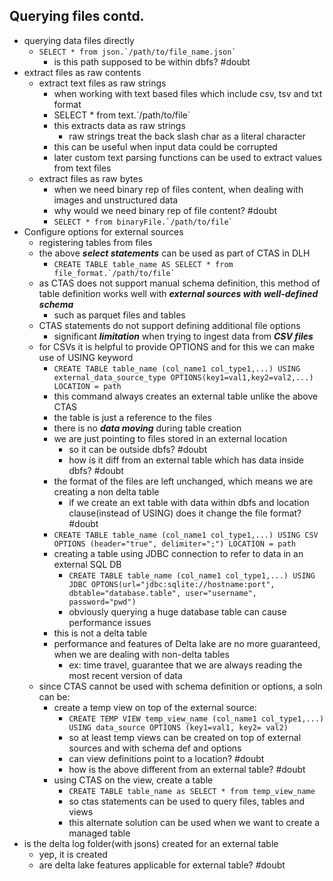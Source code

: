 ## Querying files contd.
- querying data files directly
	- ```SELECT * from json.`/path/to/file_name.json` ```
		- is this path supposed to be within dbfs? #doubt
- extract files as raw contents
	- extract text files as raw strings
		- when working with text based files which include csv, tsv and txt format
		- SELECT * from text.\`/path/to/file\`
		- this extracts data as raw strings
			- raw strings treat the back slash char as a literal character
		- this can be useful when input data could be corrupted
		- later custom text parsing functions can be used to extract values from text files
	- extract files as raw bytes
		- when we need binary rep of files content, when dealing with images and unstructured data
		- why would we need binary rep of file content?  #doubt
		- ```SELECT * from binaryFile.`/path/to/file` ```
- Configure options for external sources
	- registering tables from files
	- the above ***select statements*** can be used as part of CTAS in DLH
		- ```CREATE TABLE table_name AS SELECT * from file_format.`/path/to/file` ```
	- as CTAS does not support manual schema definition, this method of table definition works well with ***external sources with well-defined schema***
		- such as parquet files and tables
	- CTAS statements do not support defining additional file options
		- significant ***limitation*** when trying to ingest data from ***CSV files***
	- for CSVs it is helpful to provide OPTIONS and for this we can make use of USING keyword
		- ```CREATE TABLE table_name (col_name1 col_type1,...) USING external_data_source_type OPTIONS(key1=val1,key2=val2,...) LOCATION = path```
		- this command always creates an external table unlike the above CTAS
		- the table is just a reference to the files
		- there is no ***data moving*** during table creation
		- we are just pointing to files stored in an external location
			- so it can be outside dbfs?  #doubt
			- how is it diff from an external table which has data inside dbfs?  #doubt
		- the format of the files are left unchanged, which means we are creating a non delta table
			- if we create an ext table with data within dbfs and location clause(instead of USING) does it change the file format? #doubt
		- `CREATE TABLE table_name (col_name1 col_type1,...) USING CSV OPTIONS (header="true", delimiter=";") LOCATION = path`
		- creating a table using JDBC connection to refer to data in an external SQL DB
			- `CREATE TABLE table_name (col_name1 col_type1,...) USING JDBC OPTONS(url="jdbc:sqlite://hostname:port", dbtable="database.table", user="username", password="pwd")`
			- obviously querying a huge database table can cause performance issues
		- this is not a delta table
		- performance and features of Delta lake are no more guaranteed, when we are dealing with non-delta tables
			- ex: time travel, guarantee that we are always reading the most recent version of data
	- since CTAS cannot be used with schema definition or options, a soln can be:
		- create a temp view on top of the external source:
			- `CREATE TEMP VIEW temp_view_name (col_name1 col_type1,...) USING data_source OPTIONS (key1=val1, key2= val2)`
			- so at least temp views can be created on top of external sources and with schema def and options
			- can view definitions point to a location? #doubt
			- how is the above different from an external table? #doubt 
		- using CTAS on the view, create a table
			- `CREATE TABLE table_name as SELECT * from temp_view_name`
			- so ctas statements can be used to query files, tables and views
			- this alternate solution can be used when we want to create a managed table
- is the delta log folder(with jsons) created for an external table
	- yep, it is created
	- are delta lake features applicable for external table? #doubt